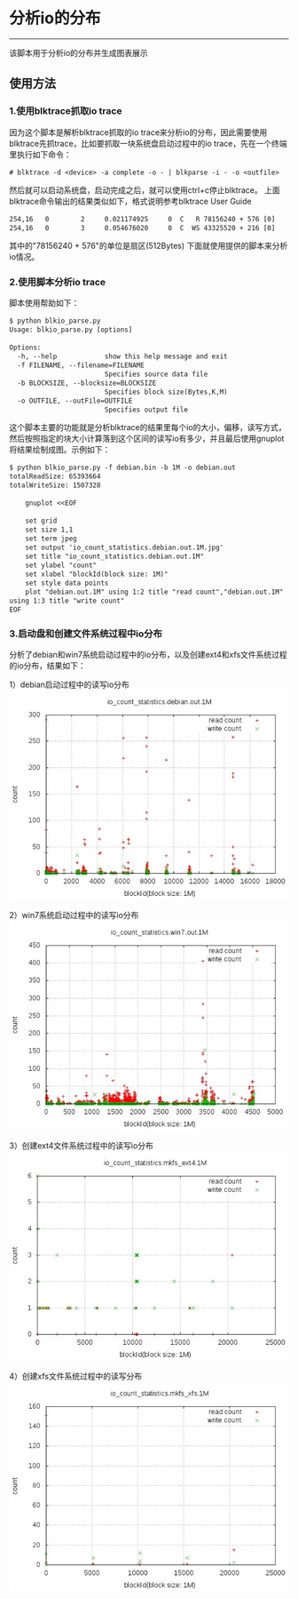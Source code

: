 # 分析io的分布

---

该脚本用于分析io的分布并生成图表展示
## 使用方法
### 1.使用blktrace抓取io trace
因为这个脚本是解析blktrace抓取的io trace来分析io的分布，因此需要使用blktrace先抓trace，比如要抓取一块系统盘启动过程中的io trace，先在一个终端里执行如下命令：
```
# blktrace -d <device> -a complete -o - | blkparse -i - -o <outfile>
```
然后就可以启动系统盘，启动完成之后，就可以使用ctrl+c停止blktrace。
上面blktrace命令输出的结果类似如下，格式说明参考blktrace User Guide
```
254,16   0        2     0.021174925     0  C   R 78156240 + 576 [0]
254,16   0        3     0.054676020     0  C  WS 43325520 + 216 [0]
```
其中的"78156240 + 576"的单位是扇区(512Bytes)
下面就使用提供的脚本来分析io情况。
### 2.使用脚本分析io trace
脚本使用帮助如下：
```
$ python blkio_parse.py 
Usage: blkio_parse.py [options]

Options:
  -h, --help            show this help message and exit
  -f FILENAME, --filename=FILENAME
                        Specifies source data file
  -b BLOCKSIZE, --blocksize=BLOCKSIZE
                        Specifies block size(Bytes,K,M)
  -o OUTFILE, --outFile=OUTFILE
                        Specifies output file
```
这个脚本主要的功能就是分析blktrace的结果里每个io的大小，偏移，读写方式，然后按照指定的块大小计算落到这个区间的读写io有多少，并且最后使用gnuplot将结果绘制成图。示例如下：
```
$ python blkio_parse.py -f debian.bin -b 1M -o debian.out
totalReadSize: 65393664
totalWriteSize: 1507328

    gnuplot <<EOF
    
    set grid
    set size 1,1
    set term jpeg
    set output 'io_count_statistics.debian.out.1M.jpg'
    set title "io_count_statistics.debian.out.1M"
    set ylabel "count"
    set xlabel "blockId(block size: 1M)"
    set style data points
    plot "debian.out.1M" using 1:2 title "read count","debian.out.1M" using 1:3 title "write count"
EOF
```
### 3.启动盘和创建文件系统过程中io分布
分析了debian和win7系统启动过程中的io分布，以及创建ext4和xfs文件系统过程的io分布，结果如下：

1）debian启动过程中的读写io分布
![Alt text](./io_count_statistics.debian.out.1M.jpg)

2）win7系统启动过程中的读写io分布
![Alt text](./io_count_statistics.win7.out.1M.jpg)

3）创建ext4文件系统过程中的读写io分布
![Alt text](./io_count_statistics.mkfs_ext4.1M.jpg)

4）创建xfs文件系统过程中的读写分布
![Alt text](./io_count_statistics.mkfs_xfs.1M.jpg)
